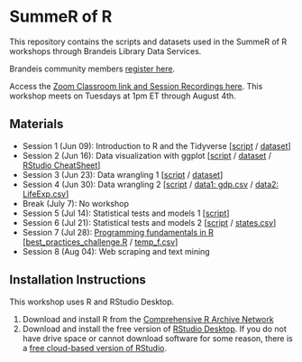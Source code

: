 # SummeR of R
This repository contains the scripts and datasets used in the SummeR of R workshops
through Brandeis Library Data Services.

Brandeis community members [register here](https://calendar.library.brandeis.edu/calendar/workshops/summeR2020).

Access the [Zoom Classroom link and Session Recordings here](https://docs.google.com/document/d/1-eeemJIYWoDuRAUvtmO5TKnyAUYvORIzNCFNdfnin5c/edit?usp=sharing). This workshop meets on Tuesdays at 1pm ET through August 4th.

## Materials
- Session 1 (Jun 09): Introduction to R and the Tidyverse [[script](https://github.com/DeisData/summer-of-r/blob/master/Intro-to-R-and-the-Tidyverse_20200609.R) / [dataset](https://github.com/DeisData/summer-of-r/blob/master/world_happiness.csv)]
- Session 2 (Jun 16): Data visualization with ggplot [[script](https://github.com/DeisData/summer-of-r/blob/master/DataVisualizationWithggplot1.Rmd) / [dataset](https://drive.google.com/file/d/1qeba2wsgH_uEeRR_qUbi3cAOq5O4DJZG/view?usp=sharing) / [RStudio CheatSheet](https://github.com/rstudio/cheatsheets/raw/master/data-visualization-2.1.pdf)]
- Session 3 (Jun 23): Data wrangling 1 [[script](https://github.com/DeisData/summer-of-r/blob/master/DataWrangling1.Rmd) / [dataset](https://github.com/DeisData/summer-of-r/blob/master/World_Indicators.csv)]
- Session 4 (Jun 30): Data wrangling 2 [[script](https://github.com/DeisData/summer-of-r/blob/master/DataWrangling2.Rmd) / [data1: gdp.csv](https://github.com/DeisData/summer-of-r/blob/master/gdp.csv) / [data2: LifeExp.csv](https://github.com/DeisData/summer-of-r/blob/master/LifeExp.csv)]
- Break  (July 7): No workshop
- Session 5 (Jul 14): Statistical tests and models 1 [[script](https://github.com/DeisData/summer-of-r/blob/master/StatisticalTestsPart1.Rmd)]
- Session 6 (Jul 21): Statistical tests and models 2 [[script](https://github.com/DeisData/summer-of-r/blob/master/StatisticalTestsModelsPart2.Rmd) / [states.csv](https://github.com/DeisData/summer-of-r/blob/master/states.csv)]
- Session 7 (Jul 28): [Programming fundamentals in R](https://github.com/DeisData/summer-of-r/blob/master/program_fundamentals.Rmd) [[best_practices_challenge.R](https://github.com/DeisData/summer-of-r/blob/master/best_practices_challenge.R) / [temp_f.csv](https://github.com/DeisData/summer-of-r/blob/master/temp_f.csv)]
- Session 8 (Aug 04): Web scraping and text mining

## Installation Instructions
This workshop uses R and RStudio Desktop.
1. Download and install R from the [Comprehensive R Archive Network](https://cran.rstudio.com/)
2. Download and install the free version of [RStudio Desktop](https://rstudio.com/products/rstudio/download/).
If you do not have drive space or cannot download software for some reason, there is a [free cloud-based version of RStudio](https://rstudio.cloud/). 

